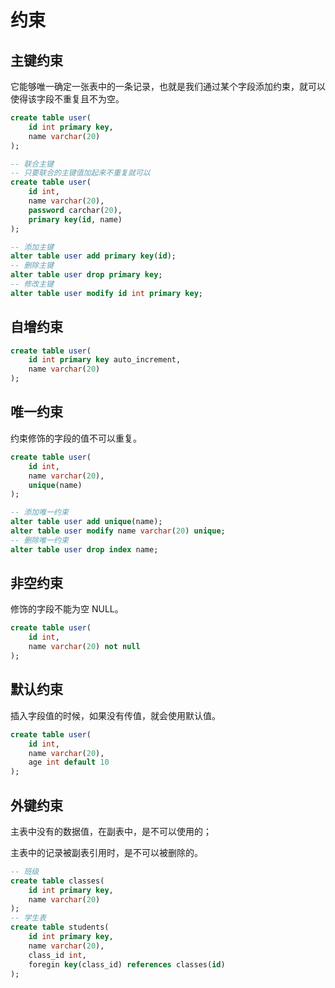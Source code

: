 

# 约束

## 主键约束

它能够唯一确定一张表中的一条记录，也就是我们通过某个字段添加约束，就可以使得该字段不重复且不为空。

```sql
create table user(
    id int primary key,
    name varchar(20)
);
```

```sql
-- 联合主键
-- 只要联合的主键值加起来不重复就可以
create table user(
    id int,
    name varchar(20),
    password carchar(20),
    primary key(id, name)
);
```

```sql
-- 添加主键
alter table user add primary key(id);
-- 删除主键
alter table user drop primary key;
-- 修改主键
alter table user modify id int primary key;
```

## 自增约束

```sql
create table user(
    id int primary key auto_increment,
    name varchar(20)
);
```

## 唯一约束

约束修饰的字段的值不可以重复。

```sql
create table user(
	id int, 
    name varchar(20),
    unique(name)
);

-- 添加唯一约束
alter table user add unique(name);
alter table user modify name varchar(20) unique;
-- 删除唯一约束
alter table user drop index name;
```

## 非空约束

修饰的字段不能为空 NULL。

```sql
create table user(
	id int,
    name varchar(20) not null
);
```

## 默认约束

插入字段值的时候，如果没有传值，就会使用默认值。

```sql
create table user(
	id int,
    name varchar(20),
    age int default 10
);
```

## 外键约束

主表中没有的数据值，在副表中，是不可以使用的；

主表中的记录被副表引用时，是不可以被删除的。

```sql
-- 班级
create table classes(
	id int primary key,
    name varchar(20)
); 
-- 学生表
create table students(
	id int primary key,
    name varchar(20),
    class_id int,
    foregin key(class_id) references classes(id)
);
```

